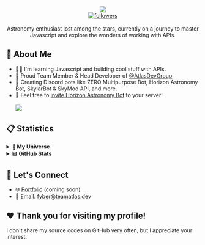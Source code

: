 <div align="center">
  <img src="https://readme-typing-svg.herokuapp.com/?lines=Hello+there,+I'm+Fyber!&center=true&width=380&height=45">
  <br />
  <a href="https://github.com/astrofyber"> 
    <img alt="followers" title="Follow Me" src="https://img.shields.io/github/followers/astrofyber?color=236ad3&labelColor=1155ba&style=for-the-badge&logo=github&label=Follow%20me" />
  </a>
</div>
<br />

<center>Astronomy enthusiast lost among the stars, currently on a journey to master Javascript and explore the wonders of working with APIs.</center>

## 🌱 About Me
- 👨‍💻 I'm learning Javascript and building cool stuff with APIs.
- 🙌 Proud Team Member & Head Developer of [@AtlasDevGroup](https://github.com/AtlasDevGroup)
- 🤖 Creating Discord bots like ZERO Multipurpose Bot, Horizon Astronomy Bot, SkylarBot & SkyMod API, and more.
- 📡 Feel free to [invite Horizon Astronomy Bot](https://discord.com/api/oauth2/authorize?client_id=1183177251316047983&permissions=18135499799616&scope=bot) to your server! 
<br><br> <img src="https://status.teamatlas.dev/api/badge/1/status?style=for-the-badge">

## 📋 Statistics
<details>
<summary> <b>🚀 My Universe</b></summary>
    <img alt="Fyber's Github Stats" src="http://github-profile-summary-cards.vercel.app/api/cards/profile-details?username=astrofyber&theme=dracula" />
</details>

<details>
<summary> <b>📊 GitHub Stats</b></summary>
  <img alt="Repos per Language" src="http://github-profile-summary-cards.vercel.app/api/cards/repos-per-language?username=astrofyber&theme=dracula" />
<img alt="Most Committed Language" src="http://github-profile-summary-cards.vercel.app/api/cards/most-commit-language?username=astrofyber&theme=dracula" />
</details>

## 🤝 Let's Connect
- 🌐 [Portfolio](#) (coming soon)
- 📧 Email: fyber@teamatlas.dev

## ❤️ Thank you for visiting my profile!
I don't share my source codes on GitHub very often, but I appreciate your interest.

